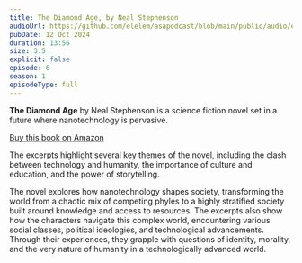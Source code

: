```yaml
---
title: The Diamond Age, by Neal Stephenson
audioUrl: https://github.com/elelem/asapodcast/blob/main/public/audio/episode-6.m4a?raw=true
pubDate: 12 Oct 2024
duration: 13:56
size: 3.5
explicit: false
episode: 6
season: 1
episodeType: full
---
```

**The Diamond Age** by Neal Stephenson is a science fiction novel set in a future where nanotechnology is pervasive. 

[Buy this book on Amazon](https://amzn.to/4f2lPsF)

The excerpts highlight several key themes of the novel, including the clash between technology and humanity, the importance of culture and education, and the power of storytelling. 

The novel explores how nanotechnology shapes society, transforming the world from a chaotic mix of competing phyles to a highly stratified society built around knowledge and access to resources. The excerpts also show how the characters navigate this complex world, encountering various social classes, political ideologies, and technological advancements. Through their experiences, they grapple with questions of identity, morality, and the very nature of humanity in a technologically advanced world.